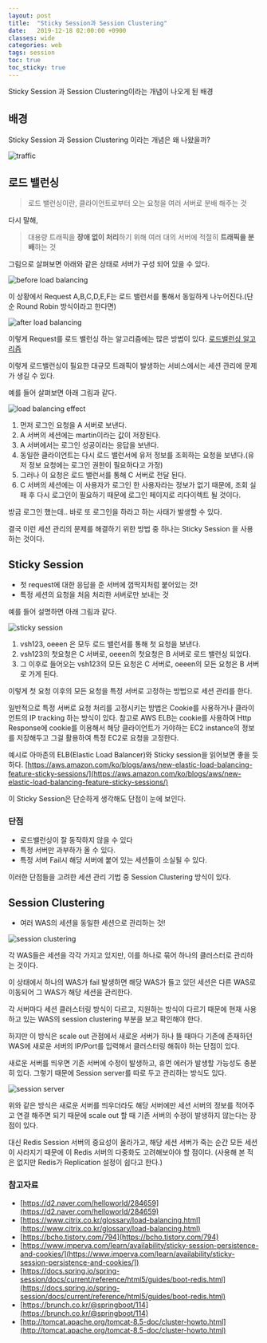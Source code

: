 ```yaml
---
layout: post
title:  "Sticky Session과 Session Clustering"
date:   2019-12-18 02:00:00 +0900
classes: wide
categories: web
tags: session
toc: true
toc_sticky: true
---
```


Sticky Session 과 Session Clustering이라는 개념이 나오게 된 배경

## 배경

Sticky Session 과 Session Clustering 이라는 개념은 왜 나왔을까?

![traffic](/assets/img/loadbalancing/traffic.png)

## 로드 밸런싱

> 로드 밸런싱이란, 클라이언트로부터 오는 요청을 여러 서버로 분배 해주는 것

다시 말해,

> 대용량 트래픽을 **장애 없이 처리**하기 위해 여러 대의 서버에 적절히 **트래픽을 분배**하는 것

그림으로 살펴보면 아래와 같은 상태로 서버가 구성 되어 있을 수 있다.

![before load balancing](/assets/img/loadbalancing/before-lb.png)

이 상황에서 Request A,B,C,D,E,F는 로드 밸런서를 통해서 동일하게 나누어진다.(단순 Round Robin 방식이라고 한다면)

![after load balancing](/assets/img/loadbalancing/after-lb.png)

이렇게 Request를 로드 밸런싱 하는 알고리즘에는 많은 방법이 있다. [로드밸런싱 알고리즘](https://smjeon.dev/etc/load-balancing-algorithm/)

이렇게 로드밸런싱이 필요한 대규모 트래픽이 발생하는 서비스에서는 세션 관리에 문제가 생길 수 있다.

예를 들어 살펴보면 아래 그림과 같다.

![load balancing effect](/assets/img/loadbalancing/load-balancing-effect.gif)

1. 먼저 로그인 요청을 A 서버로 보낸다.
2. A 서버의 세션에는 martin이라는 값이 저장된다.
3. A 서버에서는 로그인 성공이라는 응답을 보낸다.
4. 동일한 클라이언트는 다시 로드 밸런서에 유저 정보를 조회하는 요청을 보낸다.(유저 정보 요청에는 로그인 권한이 필요하다고 가정)
5. 그러나 이 요청은 로드 밸런서를 통해 C 서버로 전달 된다.
6. C 서버의 세션에는 이 사용자가 로그인 한 사용자라는 정보가 없기 때문에, 조회 실패 후 다시 로그인이 필요하기 때문에 로그인 페이지로 리다이렉트 될 것이다.

방금 로그인 했는데.. 바로 또 로그인을 하라고 하는 사태가 발생할 수 있다.

결국 이런 세션 관리의 문제를 해결하기 위한 방법 중 하나는 Sticky Session 을 사용하는 것이다.

## Sticky Session

- 첫 request에 대한 응답을 준 서버에 껌딱지처럼 붙어있는 것!
- 특정 세션의 요청을 처음 처리한 서버로만 보내는 것

예를 들어 설명하면 아래 그림과 같다.

![sticky session](/assets/img/loadbalancing/sticky-session.gif)

1. vsh123, oeeen 은 모두 로드 밸런서를 통해 첫 요청을 보낸다.
2. vsh123의 첫요청은 C 서버로, oeeen의 첫요청은 B 서버로 로드 밸런싱 되었다.
3. 그 이후로 들어오는 vsh123의 모든 요청은 C 서버로, oeeen의 모든 요청은 B 서버로 가게 된다.

이렇게 첫 요청 이후의 모든 요청을 특정 서버로 고정하는 방법으로 세션 관리를 한다.

일반적으로 특정 서버로 요청 처리를 고정시키는 방법은 Cookie를 사용하거나 클라이언트의 IP tracking 하는 방식이 있다. 참고로 AWS ELB는 cookie를 사용하여 Http Response에 cookie를 이용해서 해당 클라이언트가 가야하는 EC2 instance의 정보를 저장해두고 그걸 활용하여 특정 EC2로 요청을 고정한다.

예시로 아마존의 ELB(Elastic Load Balancer)와 Sticky session을 읽어보면 좋을 듯 하다. [https://aws.amazon.com/ko/blogs/aws/new-elastic-load-balancing-feature-sticky-sessions/](https://aws.amazon.com/ko/blogs/aws/new-elastic-load-balancing-feature-sticky-sessions/)

이 Sticky Session은 단순하게 생각해도 단점이 눈에 보인다.

### 단점

- 로드밸런싱이 잘 동작하지 않을 수 있다
- 특정 서버만 과부하가 올 수 있다.
- 특정 서버 Fail시 해당 서버에 붙어 있는 세션들이 소실될 수 있다.

이러한 단점들을 고려한 세션 관리 기법 중 Session Clustering 방식이 있다.

## Session Clustering

- 여러 WAS의 세션을 동일한 세션으로 관리하는 것!

![session clustering](/assets/img/loadbalancing/session-clustering.gif)

각 WAS들은 세션을 각각 가지고 있지만, 이를 하나로 묶어 하나의 클러스터로 관리하는 것이다.

이 상태에서 하나의 WAS가 fail 발생하면 해당 WAS가 들고 있던 세션은 다른 WAS로 이동되어 그 WAS가 해당 세션을 관리한다.

각 서버마다 세션 클러스터링 방식이 다르고, 지원하는 방식이 다르기 때문에 현재 사용하고 있는 WAS의 session clustering 부분을 보고 확인해야 한다.

하지만 이 방식은 scale out 관점에서 새로운 서버가 하나 뜰 때마다 기존에 존재하던 WAS에 새로운 서버의 IP/Port를 입력해서 클러스터링 해줘야 하는 단점이 있다.

새로운 서버를 띄우면 기존 서버에 수정이 발생하고, 휴먼 에러가 발생할 가능성도 충분히 있다. 그렇기 때문에 Session server를 따로 두고 관리하는 방식도 있다.

![session server](/assets/img/loadbalancing/session-server.png)

위와 같은 방식은 새로운 서버를 띄우더라도 해당 서버에만 세션 서버의 정보를 적어주고 연결 해주면 되기 때문에 scale out 할 때 기존 서버의 수정이 발생하지 않는다는 장점이 있다.

대신 Redis Session 서버의 중요성이 올라가고, 해당 세션 서버가 죽는 순간 모든 세션이 사라지기 때문에 이 Redis 서버의 다중화도 고려해보아야 할 점이다. (사용해 본 적은 없지만 Redis가 Replication 설정이 쉽다고 한다.)

### 참고자료

- [https://d2.naver.com/helloworld/284659](https://d2.naver.com/helloworld/284659)
- [https://www.citrix.co.kr/glossary/load-balancing.html](https://www.citrix.co.kr/glossary/load-balancing.html)
- [https://bcho.tistory.com/794](https://bcho.tistory.com/794)
- [https://www.imperva.com/learn/availability/sticky-session-persistence-and-cookies/](https://www.imperva.com/learn/availability/sticky-session-persistence-and-cookies/])
- [https://docs.spring.io/spring-session/docs/current/reference/html5/guides/boot-redis.html](https://docs.spring.io/spring-session/docs/current/reference/html5/guides/boot-redis.html)
- [https://brunch.co.kr/@springboot/114](https://brunch.co.kr/@springboot/114)
- [http://tomcat.apache.org/tomcat-8.5-doc/cluster-howto.html](http://tomcat.apache.org/tomcat-8.5-doc/cluster-howto.html)
